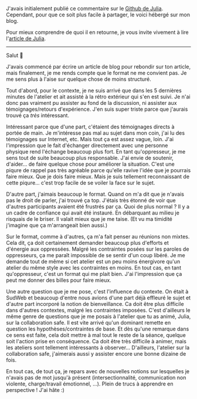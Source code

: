 J'avais initialement publié ce commentaire sur le [Github de Julia](https://github.com/Julia-barbelane/reflexions/issues/7). Cependant, pour que ce soit plus facile à partager, le voici hébergé sur mon blog.

Pour mieux comprendre de quoi il en retourne, je vous invite vivement à lire l'[article de Julia](https://julia-barbelane.github.io/reflexions/chantiers/l-empathie-comme-moyen-de-reparation-l'exemple-avec-un-atelier-sur-la-parole-et-le-genre.html).

---

Salut 👋

J'avais commencé par écrire un article de blog pour rebondir sur ton article, mais finalement, je me rends compte que le format ne me convient pas. Je me sens plus à l'aise sur quelque chose de moins structuré.

Tout d'abord, pour le contexte, je ne suis arrivé que dans les 5 dernières minutes de l'atelier et ait assisté à la rétro extérieur qui s'en est suivi. Je n'ai donc pas vraiment pu assister au fond de la discussion, ni assister aux témoignages/retours d'expérience. J'en suis super triste parce que j'aurais trouvé ça _très_ intéressant.

Intéressant parce que d'une part, c'étaient des témoignages directs à portée de main. Je m'intéresse pas mal au sujet dans mon coin, j'ai lu des témoignages sur Internet, etc. Mais tout ça est assez vague, loin. J'ai l'impression que le fait d'échanger directement avec une personne physique rend l'échange beaucoup plus fort. En tant qu'oppresseur, je me sens tout de suite beaucoup plus responsable. J'ai envie de soutenir, d'aider... de faire quelque chose pour améliorer la situation. C'est une piqure de rappel pas très agréable parce qu'elle ravive l'idée que je pourrais faire mieux. Que je dois faire mieux. Mais je suis tellement reconnaissant de cette piqure... c'est trop facile de se voiler la face sur le sujet.

D'autre part, j'aimais beaucoup le format. Quand on m'a dit que je n'avais pas le droit de parler, j'ai trouvé ça top. J'étais très étonné de voir que d'autres participants avaient été frustrés par ça. Quoi de plus normal ? Il y a un cadre de confiance qui avait été instauré. En débarquant au milieu je risquais de le briser. Il valait mieux que je me taise. (Et vu ma timidité j'imagine que ça m'arrangeait bien aussi.)

Sur le format, comme à d'autres, ça m'a fait penser au réunions non mixtes. Cela dit, ça doit certainement demander beaucoup plus d'efforts et d'énergie aux oppressées. Malgré les contraintes posées sur les paroles de oppresseurs, ça me paraît impossible de se sentir d'un coup libéré. Je me demande tout de même si cet atelier est un peu moins énergivore qu'un atelier du même style avec les contraintes en moins. En tout cas, en tant qu'oppresseur, c'est un format qui me plait bien. J'ai l'impression que ça peut me donner des billes pour faire mieux.

Une autre question que je me pose, c'est l'influence du contexte. On était à SudWeb et beaucoup d'entre nous avions d'une part déjà effleuré le sujet et d'autre part incorporé la notion de bienveillance. Ca doit être plus difficile dans d'autres contextes, malgré les contraintes imposées. C'est d'ailleurs le même genre de questions que je me posais à l'atelier que tu as animé, Julia, sur la collaboration safe. Il est vite arrivé qu'un dominant remette en question les hypothèses/contraintes de base. Et dès qu'une remarque dans ce sens est faite, cela doit mettre à mal tout le reste de la séance, quelque soit l'action prise en conséquence. Ca doit être très difficile à animer, mais les ateliers sont tellement intéressants à observer... D'ailleurs, l'atelier sur la collaboration safe, j'aimerais aussi y assister encore une bonne dizaine de fois.

En tout cas, de tout ça, je repars avec de nouvelles notions sur lesquelles je n'avais pas de mot jusqu'à présent (intersectionnalité, communication non violente, charge/travail émotionnel, ...). Plein de trucs à apprendre en perspective ! J'ai hâte :)
